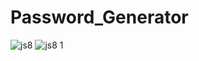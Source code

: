 # Password_Generator
![js8](https://github.com/Harizibam7/Password_Generator/assets/119025141/bac06916-8fdf-47d2-9013-f6c1e4aedfb2)
![js8 1](https://github.com/Harizibam7/Password_Generator/assets/119025141/1fda9a08-d8e1-4619-b74a-d0b43798f142)
